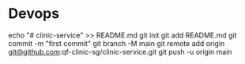 # Devops

echo "# clinic-service" >> README.md
git init
git add README.md
git commit -m "first commit"
git branch -M main
git remote add origin git@github.com:qf-clinic-sg/clinic-service.git
git push -u origin main
